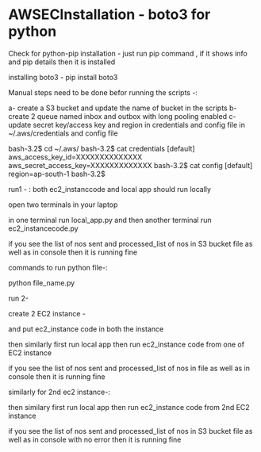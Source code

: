 # AWSECInstallation - boto3 for python

Check for python-pip installation - just run pip command , if it shows info and pip details then it is installed

installing boto3 - pip install boto3

Manual steps need to be done befor running the scripts -:

a- create a S3 bucket and update the name of bucket in the scripts
b- create 2 queue named inbox and outbox with long pooling enabled
c- update secret key/access key and region in credentials and config file in ~/.aws/credentials and config file

 bash-3.2$ cd ~/.aws/
 bash-3.2$ cat credentials 
[default]
aws_access_key_id=XXXXXXXXXXXXXX
aws_secret_access_key=XXXXXXXXXXXXX
bash-3.2$ cat config
[default]
region=ap-south-1
bash-3.2$ 

run1 - : both ec2_instanccode and local app should run locally

open two terminals in your laptop

in one terminal run local_app.py and then another terminal run ec2_instancecode.py

if you see the list of nos sent and processed_list of nos in  S3 bucket file as well as in console then it is running fine

commands to run python file-:

python file_name.py



run 2- 

create 2 EC2 instance - 

and put ec2_instance code in both the instance

then similarly first run local app then run ec2_instance code  from one of EC2 instance 

if you see the list of nos sent and processed_list of nos in file as well as in console then it is running fine

similarly for 2nd ec2 instance-:

then similary first run local app then run ec2_instance code  from 2nd EC2 instance 

if you see the list of nos sent and processed_list of nos in S3 bucket file as well as in console with no error then it is running fine
